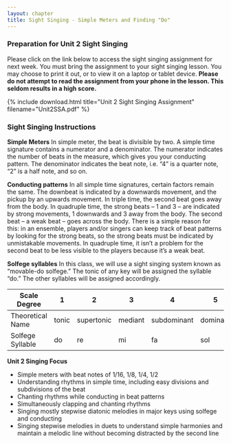 ```yaml
---
layout: chapter
title: Sight Singing - Simple Meters and Finding "Do"
---
```


### Preparation for Unit 2 Sight Singing

Please click on the link below to access the sight singing assignment for next week. You must bring the assignment to your sight singing lesson. You may choose to print it out, or to view it on a laptop or tablet device. **Please do not attempt to read the assignment from your phone in the lesson. This seldom results in a high score.**

{% include download.html title="Unit 2 Sight Singing Assignment" filename="Unit2SSA.pdf" %}

### Sight Singing Instructions

**Simple Meters** 
In simple meter, the beat is divisible by two. A simple time signature contains a numerator and a denominator. The numerator indicates the number of beats in the measure, which gives you your conducting pattern. The denominator indicates the beat note, i.e. “4” is a quarter note, “2” is a half note, and so on.

**Conducting patterns**
In all simple time signatures, certain factors remain the same. The downbeat is indicated by a downwards movement, and the pickup by an upwards movement. In triple time, the second beat goes away from the body. In quadruple time, the strong beats – 1 and 3 – are indicated by strong movements, 1 downwards and 3 away from the body. The second beat – a weak beat – goes across the body. There is a simple reason for this: in an ensemble, players and/or singers can keep track of beat patterns by looking for the strong beats, so the strong beats must be indicated by unmistakable movements. In quadruple time, it isn’t a problem for the second beat to be less visible to the players because it’s a weak beat.

**Solfege syllables**
In this class, we will use a sight singing system known as “movable-do solfege.” The tonic of any key will be assigned the syllable “do.” The other syllables will be assigned accordingly.

Scale Degree | 1 | 2 | 3 | 4 | 5 | 6 | 7 
--- | --- | --- | --- | --- | --- | --- | --- 
Theoretical Name | tonic | supertonic | mediant | subdominant | dominant | submediant | leading tone
Solfege Syllable | do | re | mi | fa | sol | la | ti 

**Unit 2 Singing Focus**

- Simple meters with beat notes of 1/16, 1/8, 1/4, 1/2
- Understanding rhythms in simple time, including easy divisions and subdivisions of the beat
- Chanting rhythms while conducting in beat patterns
- Simultaneously clapping and chanting rhythms
- Singing mostly stepwise diatonic melodies in major keys using solfege and conducting
- Singing stepwise melodies in duets to understand simple harmonies and maintain a melodic line without becoming distracted by the second line